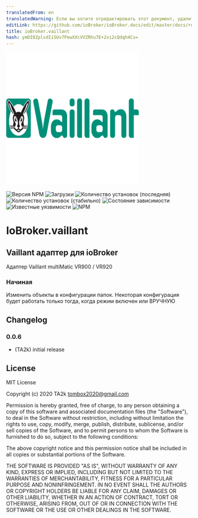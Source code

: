 ```yaml
---
translatedFrom: en
translatedWarning: Если вы хотите отредактировать этот документ, удалите поле «translationFrom», в противном случае этот документ будет снова автоматически переведен
editLink: https://github.com/ioBroker/ioBroker.docs/edit/master/docs/ru/adapterref/iobroker.vaillant/README.md
title: ioBroker.vaillant
hash: ymDI8ZplsdIiSUv7PewXXcVVZRhu7E+2vi2cQdqh4Cs=
---
```

![логотип](../../../en/adapterref/iobroker.vaillant/admin/vaillant.png)

![Версия NPM](http://img.shields.io/npm/v/iobroker.vaillant.svg)
![Загрузки](https://img.shields.io/npm/dm/iobroker.vaillant.svg)
![Количество установок (последняя)](http://iobroker.live/badges/vaillant-installed.svg)
![Количество установок (стабильно)](http://iobroker.live/badges/vaillant-stable.svg)
![Состояние зависимости](https://img.shields.io/david/TA2k/iobroker.vaillant.svg)
![Известные уязвимости](https://snyk.io/test/github/TA2k/ioBroker.vaillant/badge.svg)
![NPM](https://nodei.co/npm/iobroker.vaillant.png?downloads=true)

# IoBroker.vaillant
## Vaillant адаптер для ioBroker
Адаптер Vaillant multiMatic VR900 / VR920

### Начиная
Изменить объекты в конфигурации папок. Некоторая конфигурация будет работать только тогда, когда режим включен или ВРУЧНУЮ

## Changelog

### 0.0.6

- (TA2k) initial release

## License

MIT License

Copyright (c) 2020 TA2k <tombox2020@gmail.com>

Permission is hereby granted, free of charge, to any person obtaining a copy
of this software and associated documentation files (the "Software"), to deal
in the Software without restriction, including without limitation the rights
to use, copy, modify, merge, publish, distribute, sublicense, and/or sell
copies of the Software, and to permit persons to whom the Software is
furnished to do so, subject to the following conditions:

The above copyright notice and this permission notice shall be included in all
copies or substantial portions of the Software.

THE SOFTWARE IS PROVIDED "AS IS", WITHOUT WARRANTY OF ANY KIND, EXPRESS OR
IMPLIED, INCLUDING BUT NOT LIMITED TO THE WARRANTIES OF MERCHANTABILITY,
FITNESS FOR A PARTICULAR PURPOSE AND NONINFRINGEMENT. IN NO EVENT SHALL THE
AUTHORS OR COPYRIGHT HOLDERS BE LIABLE FOR ANY CLAIM, DAMAGES OR OTHER
LIABILITY, WHETHER IN AN ACTION OF CONTRACT, TORT OR OTHERWISE, ARISING FROM,
OUT OF OR IN CONNECTION WITH THE SOFTWARE OR THE USE OR OTHER DEALINGS IN THE
SOFTWARE.